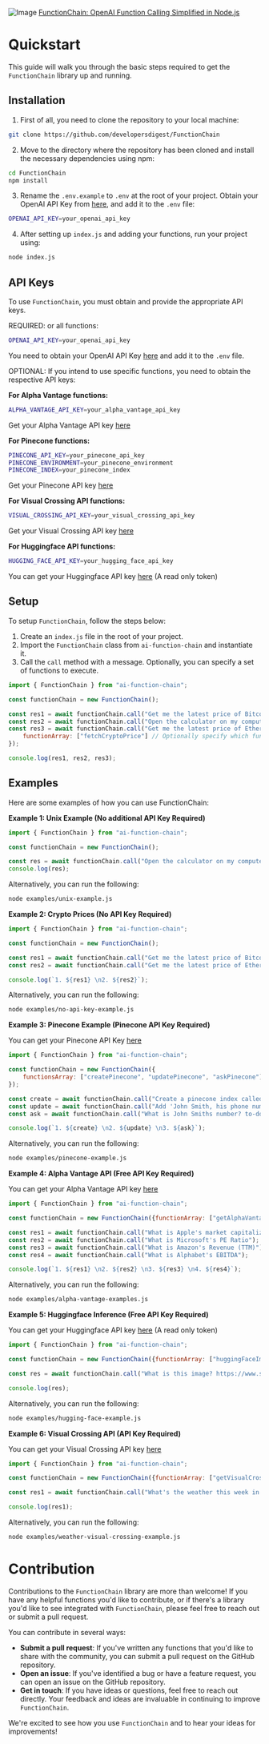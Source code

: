![Image](https://i.imgur.com/aFpv4iu.gif)
[FunctionChain: OpenAI Function Calling Simplified in Node.js](https://youtu.be/jmrFG7n3Nt8)

# Quickstart

This guide will walk you through the basic steps required to get the `FunctionChain` library up and running.

## Installation

1. First of all, you need to clone the repository to your local machine:

```bash
git clone https://github.com/developersdigest/FunctionChain
```

2. Move to the directory where the repository has been cloned and install the necessary dependencies using npm:

```bash
cd FunctionChain
npm install
```

3. Rename the `.env.example` to `.env` at the root of your project. Obtain your OpenAI API Key from [here](https://platform.openai.com/account/api-keys), and add it to the `.env` file:

```bash
OPENAI_API_KEY=your_openai_api_key
```

4. After setting up `index.js` and adding your functions, run your project using:

```bash
node index.js
```

## API Keys

To use `FunctionChain`, you must obtain and provide the appropriate API keys. 

REQUIRED: or all functions:

```bash
OPENAI_API_KEY=your_openai_api_key
```

You need to obtain your OpenAI API Key [here](https://platform.openai.com/account/api-keys) and add it to the `.env` file.

OPTIONAL: If you intend to use specific functions, you need to obtain the respective API keys:

**For Alpha Vantage functions:**

```bash
ALPHA_VANTAGE_API_KEY=your_alpha_vantage_api_key
```

Get your Alpha Vantage API key [here](https://www.alphavantage.co/support/#api-key)

**For Pinecone functions:**

```bash
PINECONE_API_KEY=your_pinecone_api_key
PINECONE_ENVIRONMENT=your_pinecone_environment
PINECONE_INDEX=your_pinecone_index
```

Get your Pinecone API key [here](https://docs.pinecone.io/docs/node-client)

**For Visual Crossing API functions:**

```bash
VISUAL_CROSSING_API_KEY=your_visual_crossing_api_key
```

Get your Visual Crossing API key [here](https://www.visualcrossing.com/weather-api)

**For Huggingface API functions:**

```bash
HUGGING_FACE_API_KEY=your_hugging_face_api_key
```

You can get your Huggingface API key [here](https://huggingface.co/settings/tokens) (A read only token)

## Setup

To setup `FunctionChain`, follow the steps below:

1. Create an `index.js` file in the root of your project.
2. Import the `FunctionChain` class from `ai-function-chain` and instantiate it.
3. Call the `call` method with a message. Optionally, you can specify a set of functions to execute.

```javascript
import { FunctionChain } from "ai-function-chain";

const functionChain = new FunctionChain();

const res1 = await functionChain.call("Get me the latest price of Bitcoin");
const res2 = await functionChain.call("Open the calculator on my computer");
const res3 = await functionChain.call("Get me the latest price of Ethereum", {
    functionArray: ["fetchCryptoPrice"] // Optionally specify which functions to use
});

console.log(res1, res2, res3);
```

## Examples

Here are some examples of how you can use FunctionChain:

**Example 1: Unix Example (No additional API Key Required)** 

```javascript
import { FunctionChain } from "ai-function-chain";

const functionChain = new FunctionChain();

const res = await functionChain.call("Open the calculator on my computer");
console.log(res);
```
Alternatively, you can run the following:
```bash
node examples/unix-example.js
```

**Example 2: Crypto Prices (No API Key Required)**

```javascript
import { FunctionChain } from "ai-function-chain";

const functionChain = new FunctionChain();

const res1 = await functionChain.call("Get me the latest price of Bitcoin");
const res2 = await functionChain.call("Get me the latest price of Ethereum");

console.log(`1. ${res1} \n2. ${res2}`);
```
Alternatively, you can run the following:
```bash
node examples/no-api-key-example.js
```

**Example 3: Pinecone Example (Pinecone API Key Required)**

You can get your Pinecone API Key [here](https://docs.pinecone.io/docs/node-client)

```javascript
import { FunctionChain } from "ai-function-chain";

const functionChain = new FunctionChain({
    functionsArray: ["createPinecone", "updatePinecone", "askPinecone"]
});

const create = await functionChain.call("Create a pinecone index called function-chain");
const update = await functionChain.call("Add 'John Smith, his phone number is 123-456-7890 and email johnsmith@example.com' under the namespace my-contacts");
const ask = await functionChain.call("What is John Smiths number? to-do's in my my-contacts pinecone namespace?");

console.log(`1. ${create} \n2. ${update} \n3. ${ask}`);
```
Alternatively, you can run the following:
```bash
node examples/pinecone-example.js
```

**Example 4: Alpha Vantage API (Free API Key Required)**

You can get your Alpha Vantage API key [here](https://www.alphavantage.co/support/#api-key)

```javascript
import { FunctionChain } from "ai-function-chain";

const functionChain = new FunctionChain({functionArray: ["getAlphaVantageCompanyOverview"]});

const res1 = await functionChain.call("What is Apple's market capitalization");
const res2 = await functionChain.call("What is Microsoft's PE Ratio");
const res3 = await functionChain.call("What is Amazon's Revenue (TTM)");
const res4 = await functionChain.call("What is Alphabet's EBITDA");

console.log(`1. ${res1} \n2. ${res2} \n3. ${res3} \n4. ${res4}`);
```
Alternatively, you can run the following:
```bash
node examples/alpha-vantage-examples.js
```


**Example 5: Huggingface Inference (Free API Key Required)**

You can get your Huggingface API key [here](https://huggingface.co/settings/tokens) (A read only token)

```javascript
import { FunctionChain } from "ai-function-chain";

const functionChain = new FunctionChain({functionArray: ["huggingFaceImageClassification"]}); 

const res = await functionChain.call("What is this image? https://www.shutterstock.com/image-photo/yellow-lovebird-sitting-alone-on-260nw-1894954309.jpg");

console.log(res);
```
Alternatively, you can run the following:
```bash
node examples/hugging-face-example.js
```

**Example 6: Visual Crossing API (API Key Required)**

You can get your Visual Crossing API key [here](https://www.visualcrossing.com/weather-api)

```javascript
import { FunctionChain } from "ai-function-chain";

const functionChain = new FunctionChain({functionArray: ["getVisualCrossingWeatherForecast"]});

const res1 = await functionChain.call("What's the weather this week in Toronto");

console.log(res1);
```
Alternatively, you can run the following:
```bash
node examples/weather-visual-crossing-example.js
```

# Contribution

Contributions to the `FunctionChain` library are more than welcome! If you have any helpful functions you'd like to contribute, or if there's a library you'd like to see integrated with `FunctionChain`, please feel free to reach out or submit a pull request.

You can contribute in several ways:

- **Submit a pull request**: If you've written any functions that you'd like to share with the community, you can submit a pull request on the GitHub repository.
- **Open an issue**: If you've identified a bug or have a feature request, you can open an issue on the GitHub repository.
- **Get in touch**: If you have ideas or questions, feel free to reach out directly. Your feedback and ideas are invaluable in continuing to improve `FunctionChain`.

We're excited to see how you use `FunctionChain` and to hear your ideas for improvements!
